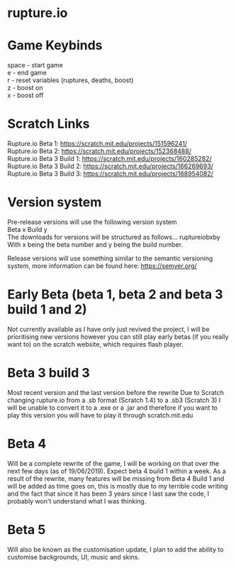 # rupture.io

# Game Keybinds
space - start game  </br>
e - end game </br>
r - reset variables (ruptures, deaths, boost) </br>
z - boost on </br>
x - boost off </br>

# Scratch Links
Rupture.io Beta 1: https://scratch.mit.edu/projects/151596241/  </br>
Rupture.io Beta 2: https://scratch.mit.edu/projects/152368488/ </br>
Rupture.io Beta 3 Build 1: https://scratch.mit.edu/projects/160285282/ </br>
Rupture.io Beta 3 Build 2: https://scratch.mit.edu/projects/166269693/ </br>
Rupture.io Beta 3 Build 3: https://scratch.mit.edu/projects/168954082/ </br>

# Version system
Pre-release versions will use the following version system </br>
Beta x Build y </br>
The downloads for versions will be structured as follows...
ruptureiobxby </br>
With x being the beta number and y being the build number.

Release versions will use something similar to the semantic versioning system, more information can be found here: https://semver.org/

# Early Beta (beta 1, beta 2 and beta 3 build 1 and 2)
Not currently available as I have only just revived the project, I will be prioritising new versions however you can still play early betas (if you really want to) on the scratch website, which requires flash player.

# Beta 3 build 3
Most recent version and the last version before the rewrite
Due to Scratch changing rupture.io from a .sb format (Scratch 1.4) to a .sb3 (Scratch 3) I will be unable to convert it to a .exe or a .jar and therefore if you want to play this version you will have to play it through scratch.mit.edu

# Beta 4
Will be a complete rewrite of the game, I will be working on that over the next few days (as of 19/06/2019). Expect beta 4 build 1 within a week. As a result of the rewrite, many features will be missing from Beta 4 Build 1 and will be added as time goes on, this is mostly due to my terrible code writing and the fact that since it has been 3 years since I last saw the code, I probably won't understand what I was thinking.

# Beta 5
Will also be known as the customisation update, I plan to add the ability to customise backgrounds, UI, music and skins.
